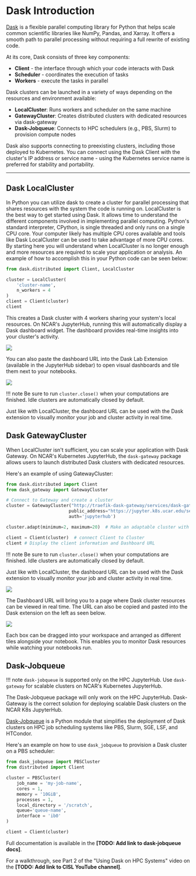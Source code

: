 # Dask Introduction

[Dask](https://www.dask.org/) is a flexible parallel computing library for Python that helps scale common scientific libraries like NumPy, Pandas, and Xarray. It offers a smooth path to parallel processing without requiring a full rewrite of existing code.

At its core, Dask consists of three key components:

- **Client** - the interface through which your code interacts with Dask
- **Scheduler** - coordinates the execution of tasks  
- **Workers** - execute the tasks in parallel

Dask clusters can be launched in a variety of ways depending on the resources and environment available:

- **LocalCluster**: Runs workers and scheduler on the same machine
- **GatewayCluster**: Creates distributed clusters with dedicated resources via dask-gateway
- **Dask-Jobqueue**: Connects to HPC schedulers (e.g., PBS, Slurm) to provision compute nodes

Dask also supports connecting to preexisting clusters, including those deployed to Kubernetes. You can connect using the Dask Client with the cluster's IP address or service name - using the Kubernetes service name is preferred for stability and portability.

---

## Dask LocalCluster

In Python you can utilize dask to create a cluster for parallel processing that shares resources with the system the code is running on. LocalCluster is the best way to get started using Dask. It allows time to understand the different components involved in implementing parallel computing. Python's standard interpreter, CPython, is single threaded and only runs on a single CPU core. Your computer likely has multiple CPU cores available and tools like Dask LocalCluster can be used to take advantage of more CPU cores. By starting here you will understand when LocalCluster is no longer enough and more resources are required to scale your application or analysis. An example of how to accomplish this in your Python code can be seen below:

```python
from dask.distributed import Client, LocalCluster

cluster = LocalCluster(
    'cluster-name',
    n_workers = 4
)
client = Client(cluster)
client
```

This creates a Dask cluster with 4 workers sharing your system's local resources. On NCAR's JupyterHub, running this will automatically display a Dask dashboard widget. The dashboard provides real-time insights into your cluster's activity.

<img src="../../../media/dask/dask-local.png"/>

You can also paste the dashboard URL into the Dask Lab Extension (available in the JupyterHub sidebar) to open visual dashboards and tile them next to your notebooks.

<img src="../../../media/dask/dask-extension.png"/>

!!! note
    Be sure to run `cluster.close()` when your computations are finished. Idle clusters are automatically closed by default.

Just like with LocalCluster, the dashboard URL can be used with the Dask extension to visually monitor your job and cluster activity in real time.

## Dask GatewayCluster

When LocalCluster isn't sufficient, you can scale your application with Dask Gateway. On NCAR's Kubernetes JupyterHub, the `dask-gateway` package allows users to launch distributed Dask clusters with dedicated resources.

Here's an example of using GatewayCluster:

```python
from dask.distributed import Client
from dask_gateway import GatewayCluster

# Connect to Gateway and create a cluster
cluster = GatewayCluster("http://traefik-dask-gateway/services/dask-gateway/", 
                        public_address="https://jupyter.k8s.ucar.edu/services/dask-gateway/", 
                        auth='jupyterhub')  

cluster.adapt(minimum=2, maximum=20)  # Make an adaptable cluster with a min and max number of workers

client = Client(cluster)  # connect Client to Cluster
client # Display the client information and Dashboard URL
```

!!! note
    Be sure to run `cluster.close()` when your computations are finished. Idle clusters are automatically closed by default.

Just like with LocalCluster, the dashboard URL can be used with the Dask extension to visually monitor your job and cluster activity in real time.

<img src="../../../media/dask/dask-gw-client.png"/>

The Dashboard URL will bring you to a page where Dask cluster resources can be viewed in real time. The URL can also be copied and pasted into the Dask extension on the left as seen below.

<img src="../../../media/dask/dask-extension.png"/>

Each box can be dragged into your workspace and arranged as different tiles alongside your notebook. This enables you to monitor Dask resources while watching your notebooks run.

## Dask-Jobqueue

!!! note
    `dask-jobqueue` is supported only on the HPC JupyterHub. Use `dask-gateway` for scalable clusters on NCAR's Kubernetes JupyterHub.

The Dask-Jobqueue package will only work on the HPC JupyterHub. Dask-Gateway is the correct solution for deploying scalable Dask clusters on the NCAR K8s JupyterHub.

[Dask-Jobqueue](https://jobqueue.dask.org/en/latest/) is a Python module that simplifies the deployment of Dask clusters on HPC job scheduling systems like PBS, Slurm, SGE, LSF, and HTCondor.

Here's an example on how to use `dask_jobqueue` to provision a Dask cluster on a PBS scheduler:

```python
from dask_jobqueue import PBSCluster
from distributed import Client

cluster = PBSCluster(
    job_name = 'my-job-name',
    cores = 1,
    memory = '10GiB',
    processes = 1,
    local_directory = '/scratch',
    queue='queue-name',
    interface = 'ib0'
)

client = Client(cluster)
```

Full documentation is available in the **[TODO: Add link to dask-jobqueue docs]**.

For a walkthrough, see Part 2 of the "Using Dask on HPC Systems" video on the **[TODO: Add link to CISL YouTube channel]**.